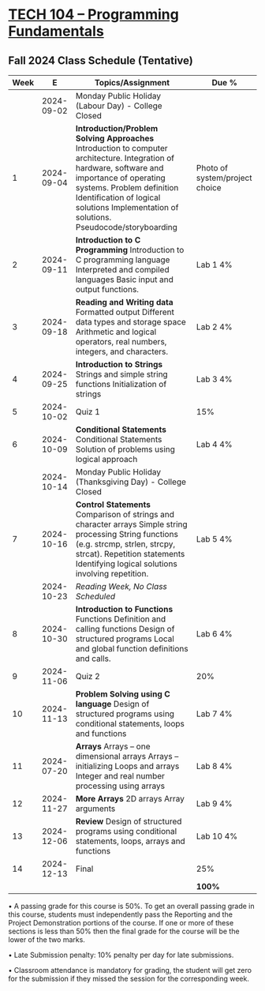 # [TECH 104 – Programming Fundamentals](https://humber.ca/transferoptions/course-outlines/outline.html?code=TECH%20104)

## Fall 2024 Class Schedule (Tentative)

|Week|E         |Topics/Assignment                                                                                                                                             | Due %               |
|----|----------|--------------------------------------------------------------------------------------------------------------------------------------------------------------|---------------------|
|    |2024-09-02|Monday Public Holiday (Labour Day) - College Closed                                                                                                           |                     |
|1   |2024-09-04|**Introduction/Problem Solving Approaches** Introduction to computer architecture. Integration of hardware, software and importance of operating systems. Problem definition Identification of logical solutions Implementation of solutions. Pseudocode/storyboarding|Photo of system/project choice|
|2   |2024-09-11|**Introduction to C Programming** Introduction to C programming language Interpreted and compiled languages Basic input and output functions.                 | Lab  1 4%           |
|3   |2024-09-18|**Reading and Writing data** Formatted output Different data types and storage space Arithmetic and logical operators, real numbers, integers, and characters.| Lab  2 4%           |
|4   |2024-09-25|**Introduction to Strings** Strings and simple string functions Initialization of strings                                                                     | Lab  3 4%           |
|5   |2024-10-02|Quiz 1                                                                                                                                                        |       15%           |
|6   |2024-10-09|**Conditional Statements** Conditional Statements Solution of problems using logical approach                                                                 | Lab  4 4%           |
|    |2024-10-14|Monday Public Holiday (Thanksgiving Day) - College Closed                                                                                                     |                     |
|7   |2024-10-16|**Control Statements** Comparison of strings and character arrays Simple string processing String functions (e.g. strcmp, strlen, strcpy, strcat). Repetition statements Identifying logical solutions involving repetition.|Lab  5 4%|
|    |2024-10-23|*Reading Week, No Class Scheduled*                                                                                                                            |                     |
|8   |2024-10-30|**Introduction to Functions**  Functions Definition and calling functions Design of structured programs Local and global function definitions and calls.      | Lab  6 4%           |
|9   |2024-11-06|Quiz 2                                                                                                                                                        |       20%           |
|10  |2024-11-13|**Problem Solving using C language** Design of structured programs using conditional statements, loops and functions                                          | Lab  7 4%           |
|11  |2024-07-20|**Arrays** Arrays – one dimensional arrays Arrays – initializing Loops and arrays Integer and real number processing using arrays                             | Lab  8 4%           |
|12  |2024-11-27|**More Arrays** 2D arrays Array arguments                                                                                                                     | Lab  9 4%           |
|13  |2024-12-06|**Review** Design of structured programs using conditional statements, loops, arrays and functions                                                            | Lab 10 4%           |
|14  |2024-12-13|Final                                                                      						                                                                       |       25%           |
|    |          |                                                                                                                                                              |     **100%**        |

• A passing grade for this course is 50%. To get an overall passing grade in
this course, students must independently pass the Reporting and the Project
Demonstration portions of the course. If one or more of these sections is less
than 50% then the final grade for the course will be the lower of the two marks.

• Late Submission penalty: 10% penalty per day for late submissions.

• Classroom attendance is mandatory for grading, the student will get zero for
the submission if they missed the session for the corresponding week.
